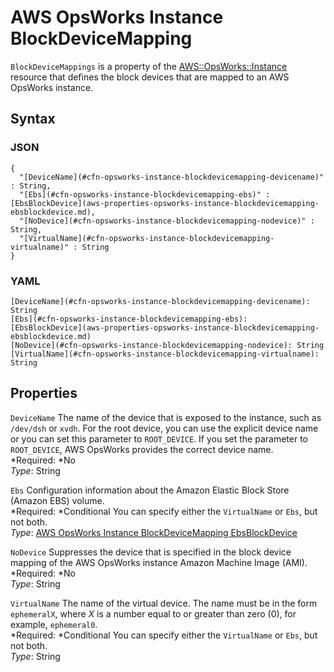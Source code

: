 # AWS OpsWorks Instance BlockDeviceMapping<a name="aws-properties-opsworks-instance-blockdevicemapping"></a>

`BlockDeviceMappings` is a property of the [AWS::OpsWorks::Instance](aws-resource-opsworks-instance.md) resource that defines the block devices that are mapped to an AWS OpsWorks instance\.

## Syntax<a name="aws-properties-opsworks-instance-blockdevicemapping-syntax"></a>

### JSON<a name="aws-properties-opsworks-instance-blockdevicemapping-syntax.json"></a>

```
{
  "[DeviceName](#cfn-opsworks-instance-blockdevicemapping-devicename)" : String,
  "[Ebs](#cfn-opsworks-instance-blockdevicemapping-ebs)" : [EbsBlockDevice](aws-properties-opsworks-instance-blockdevicemapping-ebsblockdevice.md),
  "[NoDevice](#cfn-opsworks-instance-blockdevicemapping-nodevice)" : String,
  "[VirtualName](#cfn-opsworks-instance-blockdevicemapping-virtualname)" : String
}
```

### YAML<a name="aws-properties-opsworks-instance-blockdevicemapping-syntax.yaml"></a>

```
[DeviceName](#cfn-opsworks-instance-blockdevicemapping-devicename): String
[Ebs](#cfn-opsworks-instance-blockdevicemapping-ebs):
[EbsBlockDevice](aws-properties-opsworks-instance-blockdevicemapping-ebsblockdevice.md)
[NoDevice](#cfn-opsworks-instance-blockdevicemapping-nodevice): String
[VirtualName](#cfn-opsworks-instance-blockdevicemapping-virtualname): String
```

## Properties<a name="aws-properties-opsworks-instance-blockdevicemapping-properties"></a>

`DeviceName`  <a name="cfn-opsworks-instance-blockdevicemapping-devicename"></a>
The name of the device that is exposed to the instance, such as `/dev/dsh` or `xvdh`\. For the root device, you can use the explicit device name or you can set this parameter to `ROOT_DEVICE`\. If you set the parameter to `ROOT_DEVICE`, AWS OpsWorks provides the correct device name\.  
*Required: *No  
*Type*: String

`Ebs`  <a name="cfn-opsworks-instance-blockdevicemapping-ebs"></a>
Configuration information about the Amazon Elastic Block Store \(Amazon EBS\) volume\.  
*Required: *Conditional You can specify either the `VirtualName` or `Ebs`, but not both\.  
*Type*: [AWS OpsWorks Instance BlockDeviceMapping EbsBlockDevice](aws-properties-opsworks-instance-blockdevicemapping-ebsblockdevice.md)

`NoDevice`  <a name="cfn-opsworks-instance-blockdevicemapping-nodevice"></a>
Suppresses the device that is specified in the block device mapping of the AWS OpsWorks instance Amazon Machine Image \(AMI\)\.  
*Required: *No  
*Type*: String

`VirtualName`  <a name="cfn-opsworks-instance-blockdevicemapping-virtualname"></a>
The name of the virtual device\. The name must be in the form `ephemeralX`, where *X* is a number equal to or greater than zero \(0\), for example, `ephemeral0`\.  
*Required: *Conditional You can specify either the `VirtualName` or `Ebs`, but not both\.  
*Type*: String